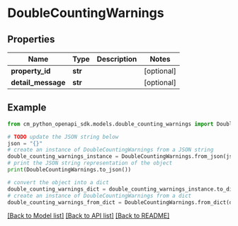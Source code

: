# DoubleCountingWarnings


## Properties

Name | Type | Description | Notes
------------ | ------------- | ------------- | -------------
**property_id** | **str** |  | [optional] 
**detail_message** | **str** |  | [optional] 

## Example

```python
from cm_python_openapi_sdk.models.double_counting_warnings import DoubleCountingWarnings

# TODO update the JSON string below
json = "{}"
# create an instance of DoubleCountingWarnings from a JSON string
double_counting_warnings_instance = DoubleCountingWarnings.from_json(json)
# print the JSON string representation of the object
print(DoubleCountingWarnings.to_json())

# convert the object into a dict
double_counting_warnings_dict = double_counting_warnings_instance.to_dict()
# create an instance of DoubleCountingWarnings from a dict
double_counting_warnings_from_dict = DoubleCountingWarnings.from_dict(double_counting_warnings_dict)
```
[[Back to Model list]](../README.md#documentation-for-models) [[Back to API list]](../README.md#documentation-for-api-endpoints) [[Back to README]](../README.md)


